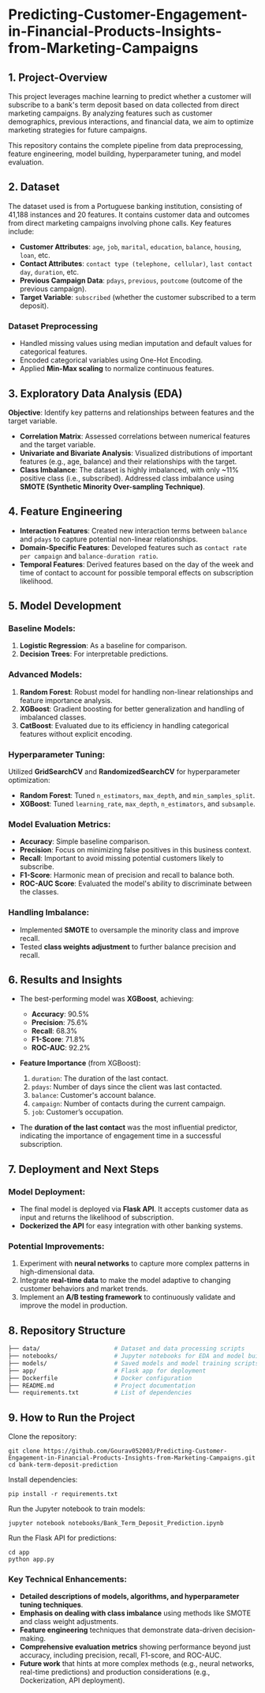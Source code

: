 # **Predicting-Customer-Engagement-in-Financial-Products-Insights-from-Marketing-Campaigns**

## **1. Project-Overview**
This project leverages machine learning to predict whether a customer will subscribe to a bank's term deposit based on data collected from direct marketing campaigns. By analyzing features such as customer demographics, previous interactions, and financial data, we aim to optimize marketing strategies for future campaigns.

This repository contains the complete pipeline from data preprocessing, feature engineering, model building, hyperparameter tuning, and model evaluation.

## **2. Dataset**
The dataset used is from a Portuguese banking institution, consisting of 41,188 instances and 20 features. It contains customer data and outcomes from direct marketing campaigns involving phone calls. Key features include:

- **Customer Attributes**: `age`, `job`, `marital`, `education`, `balance`, `housing`, `loan`, etc.
- **Contact Attributes**: `contact type (telephone, cellular)`, `last contact day`, `duration`, etc.
- **Previous Campaign Data**: `pdays`, `previous`, `poutcome` (outcome of the previous campaign).
- **Target Variable**: `subscribed` (whether the customer subscribed to a term deposit).

### **Dataset Preprocessing**
- Handled missing values using median imputation and default values for categorical features.
- Encoded categorical variables using One-Hot Encoding.
- Applied **Min-Max scaling** to normalize continuous features.

## **3. Exploratory Data Analysis (EDA)**
**Objective**: Identify key patterns and relationships between features and the target variable.

- **Correlation Matrix**: Assessed correlations between numerical features and the target variable.
- **Univariate and Bivariate Analysis**: Visualized distributions of important features (e.g., age, balance) and their relationships with the target.
- **Class Imbalance**: The dataset is highly imbalanced, with only ~11% positive class (i.e., subscribed). Addressed class imbalance using **SMOTE (Synthetic Minority Over-sampling Technique)**.

## **4. Feature Engineering**
- **Interaction Features**: Created new interaction terms between `balance` and `pdays` to capture potential non-linear relationships.
- **Domain-Specific Features**: Developed features such as `contact rate per campaign` and `balance-duration ratio`.
- **Temporal Features**: Derived features based on the day of the week and time of contact to account for possible temporal effects on subscription likelihood.

## **5. Model Development**
### **Baseline Models**:
1. **Logistic Regression**: As a baseline for comparison.
2. **Decision Trees**: For interpretable predictions.

### **Advanced Models**:
1. **Random Forest**: Robust model for handling non-linear relationships and feature importance analysis.
2. **XGBoost**: Gradient boosting for better generalization and handling of imbalanced classes.
3. **CatBoost**: Evaluated due to its efficiency in handling categorical features without explicit encoding.

### **Hyperparameter Tuning**:
Utilized **GridSearchCV** and **RandomizedSearchCV** for hyperparameter optimization:
- **Random Forest**: Tuned `n_estimators`, `max_depth`, and `min_samples_split`.
- **XGBoost**: Tuned `learning_rate`, `max_depth`, `n_estimators`, and `subsample`.

### **Model Evaluation Metrics**:
- **Accuracy**: Simple baseline comparison.
- **Precision**: Focus on minimizing false positives in this business context.
- **Recall**: Important to avoid missing potential customers likely to subscribe.
- **F1-Score**: Harmonic mean of precision and recall to balance both.
- **ROC-AUC Score**: Evaluated the model's ability to discriminate between the classes.

### **Handling Imbalance**:
- Implemented **SMOTE** to oversample the minority class and improve recall.
- Tested **class weights adjustment** to further balance precision and recall.

## **6. Results and Insights**
- The best-performing model was **XGBoost**, achieving:
  - **Accuracy**: 90.5%
  - **Precision**: 75.6%
  - **Recall**: 68.3%
  - **F1-Score**: 71.8%
  - **ROC-AUC**: 92.2%

- **Feature Importance** (from XGBoost):
  1. `duration`: The duration of the last contact.
  2. `pdays`: Number of days since the client was last contacted.
  3. `balance`: Customer's account balance.
  4. `campaign`: Number of contacts during the current campaign.
  5. `job`: Customer’s occupation.

- The **duration of the last contact** was the most influential predictor, indicating the importance of engagement time in a successful subscription.

## **7. Deployment and Next Steps**
### **Model Deployment**:
- The final model is deployed via **Flask API**. It accepts customer data as input and returns the likelihood of subscription.
- **Dockerized the API** for easy integration with other banking systems.

### **Potential Improvements**:
1. Experiment with **neural networks** to capture more complex patterns in high-dimensional data.
2. Integrate **real-time data** to make the model adaptive to changing customer behaviors and market trends.
3. Implement an **A/B testing framework** to continuously validate and improve the model in production.

## **8. Repository Structure**
```bash
├── data/                     # Dataset and data processing scripts
├── notebooks/                # Jupyter notebooks for EDA and model building
├── models/                   # Saved models and model training scripts
├── app/                      # Flask app for deployment
├── Dockerfile                # Docker configuration
├── README.md                 # Project documentation
└── requirements.txt          # List of dependencies
```

## **9. How to Run the Project**
Clone the repository:
```
git clone https://github.com/Gourav052003/Predicting-Customer-Engagement-in-Financial-Products-Insights-from-Marketing-Campaigns.git
cd bank-term-deposit-prediction
```

Install dependencies:
```
pip install -r requirements.txt
```
Run the Jupyter notebook to train models:
```
jupyter notebook notebooks/Bank_Term_Deposit_Prediction.ipynb
```
Run the Flask API for predictions:
```
cd app
python app.py
```

### Key Technical Enhancements:
- **Detailed descriptions of models, algorithms, and hyperparameter tuning techniques**.
- **Emphasis on dealing with class imbalance** using methods like SMOTE and class weight adjustments.
- **Feature engineering** techniques that demonstrate data-driven decision-making.
- **Comprehensive evaluation metrics** showing performance beyond just accuracy, including precision, recall, F1-score, and ROC-AUC.
- **Future work** that hints at more complex methods (e.g., neural networks, real-time predictions) and production considerations (e.g., Dockerization, API deployment).
